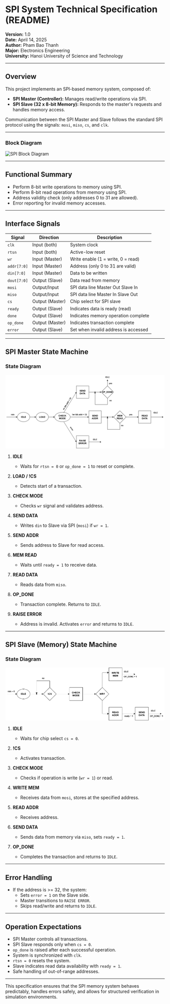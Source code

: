 # SPI System Technical Specification (README)

**Version:** 1.0  
**Date:** April 14, 2025  
**Author:** Pham Bao Thanh  
**Major:** Electronics Engineering  
**University:** Hanoi University of Science and Technology

---

## Overview

This project implements an SPI-based memory system, composed of:

- **SPI Master (Controller):** Manages read/write operations via SPI.
- **SPI Slave (32 x 8-bit Memory):** Responds to the master's requests and handles memory access.

Communication between the SPI Master and Slave follows the standard SPI protocol using the signals: `mosi`, `miso`, `cs`, and `clk`.

---

### Block Diagram

![SPI Block Diagram](./spi_mem.png)

---

## Functional Summary

- Perform 8-bit write operations to memory using SPI.
- Perform 8-bit read operations from memory using SPI.
- Address validity check (only addresses 0 to 31 are allowed).
- Error reporting for invalid memory accesses.

---

## Interface Signals

| Signal      | Direction        | Description                          |
|-------------|------------------|--------------------------------------|
| `clk`       | Input (both)     | System clock                         |
| `rtsn`      | Input (both)     | Active-low reset                     |
| `wr`        | Input (Master)   | Write enable (1 = write, 0 = read)   |
| `addr[7:0]` | Input (Master)   | Address (only 0 to 31 are valid)     |
| `din[7:0]`  | Input (Master)   | Data to be written                   |
| `dout[7:0]` | Output (Slave)   | Data read from memory                |
| `mosi`      | Output/Input     | SPI data line Master Out Slave In    |
| `miso`      | Output/Input     | SPI data line Master In Slave Out    |
| `cs`        | Output (Master)  | Chip select for SPI slave            |
| `ready`     | Output (Slave)   | Indicates data is ready (read)       |
| `done`      | Output (Slave)   | Indicates memory operation complete  |
| `op_done`   | Output (Master)  | Indicates transaction complete       |
| `error`     | Output (Slave)   | Set when invalid address is accessed |

---

## SPI Master State Machine

### State Diagram

![SPI Master State Machine](./spi_master_state.png)

1. **IDLE**
   - Waits for `rtsn = 0` or `op_done = 1` to reset or complete.

2. **LOAD / !CS**
   - Detects start of a transaction.

3. **CHECK MODE**
   - Checks `wr` signal and validates address.

4. **SEND DATA**
   - Writes `din` to Slave via SPI (`mosi`) if `wr = 1`.

5. **SEND ADDR**
   - Sends address to Slave for read access.

6. **MEM READ**
   - Waits until `ready = 1` to receive data.

7. **READ DATA**
   - Reads data from `miso`.

8. **OP_DONE**
   - Transaction complete. Returns to `IDLE`.

9. **RAISE ERROR**
   - Address is invalid. Activates `error` and returns to `IDLE`.

---

## SPI Slave (Memory) State Machine

### State Diagram

![SPI Slave State Machine](./spi_slave_state.png)

1. **IDLE**
   - Waits for chip select `cs = 0`.

2. **!CS**
   - Activates transaction.

3. **CHECK MODE**
   - Checks if operation is write (`wr = 1`) or read.

4. **WRITE MEM**
   - Receives data from `mosi`, stores at the specified address.

5. **READ ADDR**
   - Receives address.

6. **SEND DATA**
   - Sends data from memory via `miso`, sets `ready = 1`.

7. **OP_DONE**
   - Completes the transaction and returns to `IDLE`.

---

## Error Handling

- If the address is >= 32, the system:
  - Sets `error = 1` on the Slave side.
  - Master transitions to `RAISE ERROR`.
  - Skips read/write and returns to `IDLE`.

---

## Operation Expectations

- SPI Master controls all transactions.
- SPI Slave responds only when `cs = 0`.
- `op_done` is raised after each successful operation.
- System is synchronized with `clk`.
- `rtsn = 0` resets the system.
- Slave indicates read data availability with `ready = 1`.
- Safe handling of out-of-range addresses.

---

This specification ensures that the SPI memory system behaves predictably, handles errors safely, and allows for structured verification in simulation environments.

